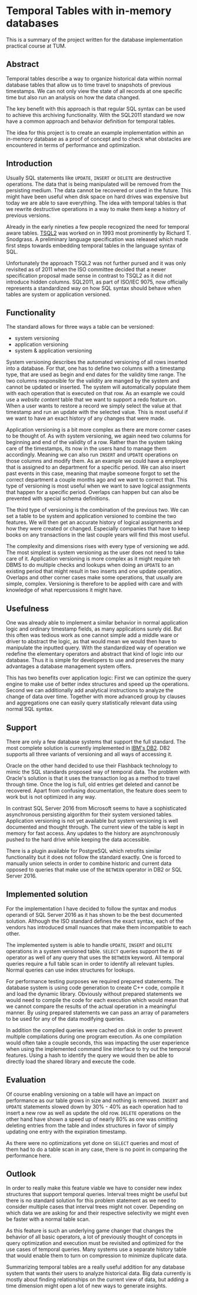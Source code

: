 # Temporal Tables with in-memory databases
This is a summary of the project written for the database implementation practical course at TUM.

## Abstract
Temporal tables describe a way to organize historical data within normal database tables that allow us to time travel to snapshots of previous timestamps. We can not only view the state of all records at one specific time but also run an analysis on how the data changed.

The key benefit with this approach is that regular SQL syntax can be used to achieve this archiving functionality. With the SQL2011 standard we now have a common approach and behavior definition for temporal tables.

The idea for this project is to create an example implementation within an in-memory database as a proof of concept and to check what obstacles are encountered in terms of performance and optimization.

## Introduction
Usually SQL statements like ```UPDATE```, ```INSERT``` or  ```DELETE``` are destructive operations. The data that is being manipulated will be removed from the persisting medium. The data cannot be recovered or used in the future. This might have been useful when disk space on hard drives was expensive but today we are able to save everything. The idea with temporal tables is that we rewrite destructive operations in a way to make them keep a history of previous versions.

Already in the early nineties a few people recognized the need for temporal aware tables. [TSQL2](https://www2.cs.arizona.edu/~rts/tsql2.html) was worked on in 1993 most prominently by Richard T. Snodgrass. A preliminary language specification was released which made first steps towards embedding temporal tables in the language syntax of SQL.

Unfortunately the approach TSQL2 was not further pursed and it was only revisited as of 2011 when the ISO committee decided that a newer specification proposal made sense in contrast to TSQL2 as it did not introduce hidden columns. SQL2011, as part of ISO/IEC 9075, now officially represents a standardized way on how SQL syntax should behave when tables are system or application versioned.

## Functionality
The standard allows for three ways a table can be versioned:
* system versioning
* application versioning
* system & application versioning

System versioning describes the automated versioning of all rows inserted into a database. For that, one has to define two columns with a timestamp type, that are used as begin and end dates for the validity time range. The two columns responsible for the validity are manged by the system and cannot be updated or inserted. The system will automatically populate them with each operation that is executed on that row. As an example we could use a *website content* table that we want to support a redo feature on. When a user wants to restore a record we simply select the value at that timestamp and run an update with the selected value. This is most useful if we want to have an exact history of any changes that were made.

Application versioning is a bit more complex as there are more corner cases to be thought of. As with system versioning, we again need two columns for beginning and end of the validity of a row. Rather than the system taking care of the timestamps, its now in the users hand to manage them accordingly. Meaning we can also run ```INSERT``` and ```UPDATE``` operations on those columns and modify them. As an example we could have a employee that is assigned to an department for a specific period. We can also insert past events in this case, meaning that maybe someone forgot to set the correct department a couple months ago and we want to correct that. This type of versioning is most useful when we want to save logical assignments that happen for a specific period. Overlaps can happen but can also be prevented with special schema definitions.

The third type of versioning is the combination of the previous two. We can set a table to be system and application versioned to combine the two features. We will then get an accurate history of logical assignments and how they were created or changed. Especially companies that have to keep books on any transactions in the last couple years will find this most useful.

The complexity and dimensions rises with every type of versioning we add. The most simplest is system versioning as the user does not need to take care of it. Application versioning is more complex as it might require teh DBMS to do multiple checks and lookups when doing an ```UPDATE``` to an existing period that might result in two inserts and one update operation. Overlaps and other corner cases make some operations, that usually are simple, complex. Versioning is therefore to be applied with care and with knowledge of what repercussions it might have.

## Usefulness
One was already able to implement a similar behavior in normal application logic and ordinary timestamp fields, as many applications surely did. But this often was tedious work as one cannot simple add a middle ware or driver to abstract the logic, as that would mean we would then have to manipulate the inputted query. With the standardized way of operation we redefine the elementary operators and abstract that kind of logic into our database. Thus it is simple for developers to use and preserves the many advantages a database management system offers.

This has two benefits over application logic: First we can optimize the query engine to make use of better index structures and speed up the operations. Second we can additionally add analytical instructions to analyze the change of data over time. Together with more advanced group by clauses and aggregations one can easily query statistically relevant data using normal SQL syntax.

## Support
There are only a few database systems that support the full standard. The most complete solution is currently implemented in [IBM's DB2](https://www.ibm.com/developerworks/data/library/techarticle/dm-1204whatsnewdb210/index.html). DB2 supports all three variants of versioning and all ways of accessing it.

Oracle on the other hand decided to use their Flashback technology to mimic the SQL standards proposed way of temporal data. The problem with Oracle's solution is that it uses the transaction log as a method to travel through time. Once the log is full, old entries get deleted and cannot be recovered. Apart from confusing documentation, the feature does seem to work but is not optimized in any way.

In contrast SQL Server 2016 from Microsoft seems to have a sophisticated asynchronous persisting algorithm for their system versioned tables. Application versioning is not yet available but system versioning is well documented and thought through. The current view of the table is kept in memory for fast access. Any updates to the history are asynchronously pushed to the hard drive while keeping the data accessible.

There is a plugin available for PostgreSQL which retrofits similar functionality but it does not follow the standard exactly. One is forced to manually union selects in order to combine historic and current data opposed to queries that make use of the ```BETWEEN``` operator in DB2 or SQL Server 2016.

## Implemented solution
For the implementation I have decided to follow the syntax and modus operandi of SQL Server 2016 as it has shown to be the best documented solution. Although the ISO standard defines the exact syntax, each of the vendors has introduced small nuances that make them incompatible to each other.

The implemented system is able to handle ```UPDATE```, ```INSERT``` and  ```DELETE``` operations in a system versioned table. ```SELECT``` queries support the ```AS OF``` operator as well of any query that uses the ```BETWEEN``` keyword. All temporal queries require a full table scan in order to identify all relevant tuples. Normal queries can use index structures for lookups.

For performance testing purposes we required prepared statements. The database system is using code generation to create C++ code, compile it and load the dynamic library. Obviously without prepared statements we would need to compile the code for each execution which would mean that we cannot compare the results of the actual operation in a meaningful manner. By using prepared statements we can pass an array of parameters to be used for any of the data modifying queries.

In addition the compiled queries were cached on disk in order to prevent multiple compilations during one program execution. As one compilation would often take a couple seconds, this was impacting the user experience when using the implemented command line interface to try out the temporal features. Using a hash to identify the query we would then be able to directly load the shared library and execute the code.

## Evaluation
Of course enabling versioning on a table will have an impact on performance as our table grows in size and nothing is removed. ```INSERT``` and ```UPDATE``` statements slowed down by 30% - 40% as each operation had to insert a new row as well as update the old row. ```DELETE``` operations on the other hand have shown a speed up of nearly 80% as one was omitting deleting entries from the table and index structures in favor of simply updating one entry with the expiration timestamp.

As there were no optimizations yet done on ```SELECT``` queries and most of them had to do a table scan in any case, there is no point in comparing the performance here.

## Outlook
In order to really make this feature viable we have to consider new index structures that support temporal queries. Interval trees might be useful but there is no standard solution for this problem statement as we need to consider multiple cases that interval trees might not cover. Depending on which data we are asking for and their respective selectivity we might even be faster with a normal table scan.

As this feature is such an underlying game changer that changes the behavior of all basic operators, a lot of previously thought of concepts in query optimization and execution must be revisited and optimized for the use cases of temporal queries. Many systems use a separate history table that would enable them to turn on compression to minimize duplicate data.

Summarizing temporal tables are a really useful addition for any database system that wants their users to analyze historical data. Big data currently is mostly about finding relationships on the current view of data, but adding a time dimension might open a lot of new ways to generate insights.
